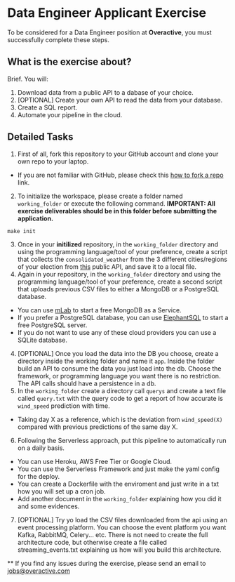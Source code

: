 # Data Engineer Applicant Exercise
To be considered for a Data Engineer position at **Overactive**, you must
successfully complete these steps.

## What is the exercise about?

Brief. 
You will:  
1. Download data from a public API to a dabase of your choice.
2. [OPTIONAL] Create your own API to read the data from your database.
3. Create a SQL report.
4. Automate your pipeline in the cloud.

## Detailed Tasks ##

1. First of all, fork this repository to your GitHub account and clone your own repo to your laptop.
  * If you are not familiar with GitHub, please check this
  [how to fork a repo](https://help.github.com/articles/fork-a-repo/) link.
2. To initialize the workspace, please create a folder named `working_folder`
or execute the following command. **IMPORTANT: All exercise deliverables should
be in this folder before submitting the application.**
```
make init
```
3. Once in your **initilized** repository, in the `working_folder` directory and using the
programming language/tool of your preference, create a script that collects the
`consolidated_weather` from the 3 different cities/regions of your election from
 [this](https://www.metaweather.com/api/) public API, and save it to a local file.
3. Again in your repository, in the `working_folder` directory and using the
programming language/tool of your preference, create a second script that uploads
previous CSV files to either a MongoDB or a PostgreSQL database.
  * You can use [mLab](https://mlab.com/plans/pricing/#plan-type=sandbox) to start
  a free MongoDB as a Service.
  * If you prefer a PostgreSQL database, you can use [ElephantSQL](https://www.elephantsql.com/plans.html)
  to start a free PostgreSQL server.
  * If you do not want to use any of these cloud providers you can use a SQLite database.
4. [OPTIONAL] Once you load the data into the DB you choose, create a directory inside the working folder and name it `app`.
Inside the folder build an API to consume the data you just load into the db. Choose the framework, 
or programming language you want there is no restriction. The API calls should have a persistence in a db.
5. In the `working_folder` create a directory call `querys` and create a text file called `query.txt` with the
query code to get a report of how accurate is `wind_speed` prediction with time.
  * Taking day X as a reference, which is the deviation from `wind_speed(X)` compared
 with previous predictions of the same day X.
6. Following the Serverless approach, put this pipeline to automatically
run on a daily basis.
  * You can use Heroku, AWS Free Tier or Google Cloud.
  * You can use the Serverless Framework and just make the yaml config for the deploy.
  * You can create a Dockerfile with the enviroment and just write in a txt how you will set up a cron job.
  * Add another document in the `working_folder` explaining how you did it and
  some evidences.
7. [OPTIONAL] Try yo load the CSV files downloaded from the api using an event processing platform. You can choose the 
   event platform you want Kafka, RabbitMQ, Celery... etc. There is not need to create the full architecture code, but
   otherwise create a file called streaming_events.txt explaining us how will you build this architecture.

** If you find any issues during the exercise, please send an email to [jobs@overactive.com](mailto:jobs@overactive.com)
